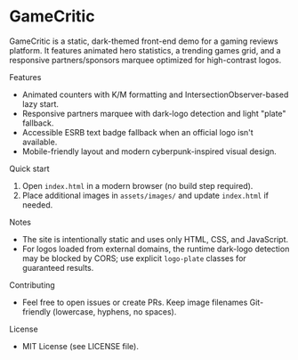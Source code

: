 # GameCritic

GameCritic is a static, dark-themed front-end demo for a gaming reviews platform. It features animated hero statistics, a trending games grid, and a responsive partners/sponsors marquee optimized for high-contrast logos.

Features
- Animated counters with K/M formatting and IntersectionObserver-based lazy start.
- Responsive partners marquee with dark-logo detection and light "plate" fallback.
- Accessible ESRB text badge fallback when an official logo isn't available.
- Mobile-friendly layout and modern cyberpunk-inspired visual design.

Quick start
1. Open `index.html` in a modern browser (no build step required).
2. Place additional images in `assets/images/` and update `index.html` if needed.

Notes
- The site is intentionally static and uses only HTML, CSS, and JavaScript.
- For logos loaded from external domains, the runtime dark-logo detection may be blocked by CORS; use explicit `logo-plate` classes for guaranteed results.

Contributing
- Feel free to open issues or create PRs. Keep image filenames Git-friendly (lowercase, hyphens, no spaces).

License
- MIT License (see LICENSE file).